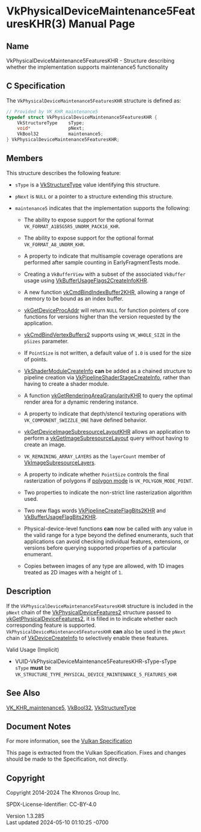 # VkPhysicalDeviceMaintenance5FeaturesKHR(3) Manual Page

## Name

VkPhysicalDeviceMaintenance5FeaturesKHR - Structure describing whether
the implementation supports maintenance5 functionality



## <a href="#_c_specification" class="anchor"></a>C Specification

The `VkPhysicalDeviceMaintenance5FeaturesKHR` structure is defined as:

``` c
// Provided by VK_KHR_maintenance5
typedef struct VkPhysicalDeviceMaintenance5FeaturesKHR {
    VkStructureType    sType;
    void*              pNext;
    VkBool32           maintenance5;
} VkPhysicalDeviceMaintenance5FeaturesKHR;
```

## <a href="#_members" class="anchor"></a>Members

This structure describes the following feature:

- `sType` is a [VkStructureType](https://registry.khronos.org/vulkan/specs/1.3-extensions/man/html/VkStructureType.html) value identifying
  this structure.

- `pNext` is `NULL` or a pointer to a structure extending this
  structure.

- <span id="features-maintenance5"></span> `maintenance5` indicates that
  the implementation supports the following:

  - The ability to expose support for the optional format
    `VK_FORMAT_A1B5G5R5_UNORM_PACK16_KHR`.

  - The ability to expose support for the optional format
    `VK_FORMAT_A8_UNORM_KHR`.

  - A property to indicate that multisample coverage operations are
    performed after sample counting in EarlyFragmentTests mode.

  - Creating a `VkBufferView` with a subset of the associated `VkBuffer`
    usage using
    [VkBufferUsageFlags2CreateInfoKHR](https://registry.khronos.org/vulkan/specs/1.3-extensions/man/html/VkBufferUsageFlags2CreateInfoKHR.html).

  - A new function
    [vkCmdBindIndexBuffer2KHR](https://registry.khronos.org/vulkan/specs/1.3-extensions/man/html/vkCmdBindIndexBuffer2KHR.html), allowing
    a range of memory to be bound as an index buffer.

  - [vkGetDeviceProcAddr](https://registry.khronos.org/vulkan/specs/1.3-extensions/man/html/vkGetDeviceProcAddr.html) will return `NULL`
    for function pointers of core functions for versions higher than the
    version requested by the application.

  - [vkCmdBindVertexBuffers2](https://registry.khronos.org/vulkan/specs/1.3-extensions/man/html/vkCmdBindVertexBuffers2.html) supports
    using `VK_WHOLE_SIZE` in the `pSizes` parameter.

  - If `PointSize` is not written, a default value of `1.0` is used for
    the size of points.

  - [VkShaderModuleCreateInfo](https://registry.khronos.org/vulkan/specs/1.3-extensions/man/html/VkShaderModuleCreateInfo.html) **can** be
    added as a chained structure to pipeline creation via
    [VkPipelineShaderStageCreateInfo](https://registry.khronos.org/vulkan/specs/1.3-extensions/man/html/VkPipelineShaderStageCreateInfo.html),
    rather than having to create a shader module.

  - A function
    [vkGetRenderingAreaGranularityKHR](https://registry.khronos.org/vulkan/specs/1.3-extensions/man/html/vkGetRenderingAreaGranularityKHR.html)
    to query the optimal render area for a dynamic rendering instance.

  - A property to indicate that depth/stencil texturing operations with
    `VK_COMPONENT_SWIZZLE_ONE` have defined behavior.

  - [vkGetDeviceImageSubresourceLayoutKHR](https://registry.khronos.org/vulkan/specs/1.3-extensions/man/html/vkGetDeviceImageSubresourceLayoutKHR.html)
    allows an application to perform a
    [vkGetImageSubresourceLayout](https://registry.khronos.org/vulkan/specs/1.3-extensions/man/html/vkGetImageSubresourceLayout.html)
    query without having to create an image.

  - `VK_REMAINING_ARRAY_LAYERS` as the `layerCount` member of
    [VkImageSubresourceLayers](https://registry.khronos.org/vulkan/specs/1.3-extensions/man/html/VkImageSubresourceLayers.html).

  - A property to indicate whether `PointSize` controls the final
    rasterization of polygons if <a
    href="https://registry.khronos.org/vulkan/specs/1.3-extensions/html/vkspec.html#primsrast-polygonmode"
    target="_blank" rel="noopener">polygon mode</a> is
    `VK_POLYGON_MODE_POINT`.

  - Two properties to indicate the non-strict line rasterization
    algorithm used.

  - Two new flags words
    [VkPipelineCreateFlagBits2KHR](https://registry.khronos.org/vulkan/specs/1.3-extensions/man/html/VkPipelineCreateFlagBits2KHR.html)
    and [VkBufferUsageFlagBits2KHR](https://registry.khronos.org/vulkan/specs/1.3-extensions/man/html/VkBufferUsageFlagBits2KHR.html).

  - Physical-device-level functions **can** now be called with any value
    in the valid range for a type beyond the defined enumerants, such
    that applications can avoid checking individual features,
    extensions, or versions before querying supported properties of a
    particular enumerant.

  - Copies between images of any type are allowed, with 1D images
    treated as 2D images with a height of `1`.

## <a href="#_description" class="anchor"></a>Description

If the `VkPhysicalDeviceMaintenance5FeaturesKHR` structure is included
in the `pNext` chain of the
[VkPhysicalDeviceFeatures2](https://registry.khronos.org/vulkan/specs/1.3-extensions/man/html/VkPhysicalDeviceFeatures2.html) structure
passed to
[vkGetPhysicalDeviceFeatures2](https://registry.khronos.org/vulkan/specs/1.3-extensions/man/html/vkGetPhysicalDeviceFeatures2.html), it is
filled in to indicate whether each corresponding feature is supported.
`VkPhysicalDeviceMaintenance5FeaturesKHR` **can** also be used in the
`pNext` chain of [VkDeviceCreateInfo](https://registry.khronos.org/vulkan/specs/1.3-extensions/man/html/VkDeviceCreateInfo.html) to
selectively enable these features.

Valid Usage (Implicit)

- <a href="#VUID-VkPhysicalDeviceMaintenance5FeaturesKHR-sType-sType"
  id="VUID-VkPhysicalDeviceMaintenance5FeaturesKHR-sType-sType"></a>
  VUID-VkPhysicalDeviceMaintenance5FeaturesKHR-sType-sType  
  `sType` **must** be
  `VK_STRUCTURE_TYPE_PHYSICAL_DEVICE_MAINTENANCE_5_FEATURES_KHR`

## <a href="#_see_also" class="anchor"></a>See Also

[VK_KHR_maintenance5](https://registry.khronos.org/vulkan/specs/1.3-extensions/man/html/VK_KHR_maintenance5.html),
[VkBool32](https://registry.khronos.org/vulkan/specs/1.3-extensions/man/html/VkBool32.html), [VkStructureType](https://registry.khronos.org/vulkan/specs/1.3-extensions/man/html/VkStructureType.html)

## <a href="#_document_notes" class="anchor"></a>Document Notes

For more information, see the <a
href="https://registry.khronos.org/vulkan/specs/1.3-extensions/html/vkspec.html#VkPhysicalDeviceMaintenance5FeaturesKHR"
target="_blank" rel="noopener">Vulkan Specification</a>

This page is extracted from the Vulkan Specification. Fixes and changes
should be made to the Specification, not directly.

## <a href="#_copyright" class="anchor"></a>Copyright

Copyright 2014-2024 The Khronos Group Inc.

SPDX-License-Identifier: CC-BY-4.0

Version 1.3.285  
Last updated 2024-05-10 01:10:25 -0700
